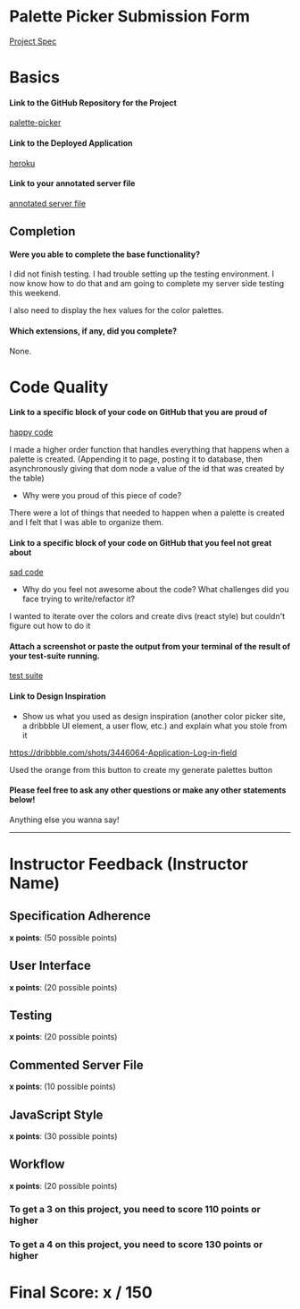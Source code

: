 # Palette Picker Submission Form

[Project Spec](http://frontend.turing.io/projects/palette-picker.html)

# Basics

#### Link to the GitHub Repository for the Project
[palette-picker](https://github.com/seamus-quinn/palette-picker)

#### Link to the Deployed Application
[heroku](https://pickthepaletteduh.herokuapp.com/)

#### Link to your annotated server file
[annotated server file](https://github.com/seamus-quinn/palette-picker/blob/master/server.js)

## Completion

#### Were you able to complete the base functionality?

I did not finish testing.  I had trouble setting up the testing environment.  I now know how to do that and am going to complete my server side testing this weekend. 

I also need to display the hex values for the color palettes.

#### Which extensions, if any, did you complete?

None.

# Code Quality

#### Link to a specific block of your code on GitHub that you are proud of
[happy code](https://github.com/seamus-quinn/palette-picker/blob/971f7f8c531de423348116787b0e0dd705f485aa/public/js/scripts.js#L188-L212)

I made a higher order function that handles everything that happens when a palette is created.  (Appending it to page, posting it to database, then asynchronously giving that dom node a value of the id that was created by the table)

* Why were you proud of this piece of code?

There were a lot of things that needed to happen when a palette is created and I felt that I was able to organize them.

#### Link to a specific block of your code on GitHub that you feel not great about
[sad code](https://github.com/seamus-quinn/palette-picker/blob/971f7f8c531de423348116787b0e0dd705f485aa/public/js/scripts.js#L129-L158)

* Why do you feel not awesome about the code? What challenges did you face trying to write/refactor it?

I wanted to iterate over the colors and create divs (react style) but couldn't figure out how to do it

#### Attach a screenshot or paste the output from your terminal of the result of your test-suite running.

[test suite]()

#### Link to Design Inspiration

* Show us what you used as design inspiration (another color picker site, a dribbble UI element, a user flow, etc.) and explain what you stole from it

https://dribbble.com/shots/3446064-Application-Log-in-field

Used the orange from this button to create my generate palettes button

#### Please feel free to ask any other questions or make any other statements below!

Anything else you wanna say!

-----


# Instructor Feedback (Instructor Name)

## Specification Adherence

**x points**: (50 possible points)

## User Interface

**x points**: (20 possible points)

## Testing

**x points**: (20 possible points)

## Commented Server File

**x points**: (10 possible points)

## JavaScript Style

**x points**: (30 possible points)

## Workflow

**x points**: (20 possible points)


### To get a 3 on this project, you need to score 110 points or higher
### To get a 4 on this project, you need to score 130 points or higher

# Final Score: x / 150
